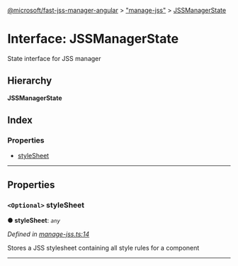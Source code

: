 [@microsoft/fast-jss-manager-angular](../README.md) > ["manage-jss"](../modules/_manage_jss_.md) > [JSSManagerState](../interfaces/_manage_jss_.jssmanagerstate.md)

# Interface: JSSManagerState

State interface for JSS manager

## Hierarchy

**JSSManagerState**

## Index

### Properties

* [styleSheet](_manage_jss_.jssmanagerstate.md#stylesheet)

---

## Properties

<a id="stylesheet"></a>

### `<Optional>` styleSheet

**● styleSheet**: *`any`*

*Defined in [manage-jss.ts:14](https://github.com/Microsoft/fast-dna/blob/164dd3ca/packages/fast-jss-manager-angular/src/manage-jss.ts#L14)*

Stores a JSS stylesheet containing all style rules for a component

___

